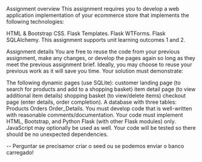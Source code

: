 Assignment overview
This assignment requires you to develop a web application implementation of your ecommerce store that implements the following technologies:

HTML & Bootstrap CSS.
Flask Templates.
Flask WTForms.
Flask SQLAlchemy.
This assignment supports unit learning outcomes 1 and 2. 

Assignment details
You are free to reuse the code from your previous assignment, make any changes, or develop the pages again so long as they meet the previous assignment brief. Ideally, you may choose to reuse your previous work as it will save you time. Your solution must demonstrate:

The following dynamic pages (use SQLite):
customer landing page (to search for products and add to a shopping basket)
item detail page (to view additional item details)
shopping basket (to view/delete items)
checkout page (enter details, order completion).
A database with three tables:
Products
Orders
Order_Details.
You must develop code that is well-written with reasonable comments/documentation. Your code must implement HTML, Bootstrap, and Python Flask (with other Flask modules) only. JavaScript may optionally be used as well. Your code will be tested so there should be no unexpected dependencies.


-- Perguntar se precisamor criar o seed ou se podemos enviar o banco carregado!